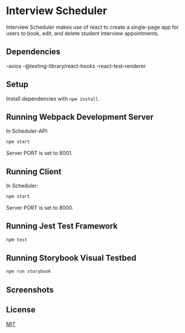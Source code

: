 # Interview Scheduler

Interview Scheduler makes use of react to create a single-page app for users to book, edit, and delete student interview appointments.

## Dependencies
-axios
-@testing-library/react-hooks
-react-test-renderer

## Setup

Install dependencies with `npm install`.

## Running Webpack Development Server
In Scheduler-API:
```sh
npm start
```
Server PORT is set to 8001.

## Running Client
In Scheduler:
```sh
npm start
```
Server PORT is set to 8000.

## Running Jest Test Framework

```sh
npm test
```

## Running Storybook Visual Testbed

```sh
npm run storybook
```
## Screenshots

## License

[MIT](https://choosealicense.com/licenses/mit/)